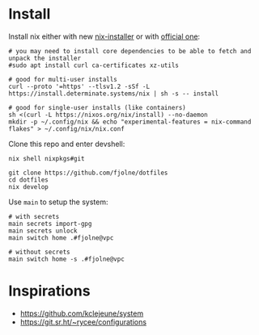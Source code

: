 # Install

Install nix either with new [nix-installer](https://github.com/DeterminateSystems/nix-installer) or with [official one](https://nixos.org/download.html#download-nix):

```shell
# you may need to install core dependencies to be able to fetch and unpack the installer
#sudo apt install curl ca-certificates xz-utils

# good for multi-user installs
curl --proto '=https' --tlsv1.2 -sSf -L https://install.determinate.systems/nix | sh -s -- install

# good for single-user installs (like containers)
sh <(curl -L https://nixos.org/nix/install) --no-daemon
mkdir -p ~/.config/nix && echo "experimental-features = nix-command flakes" > ~/.config/nix/nix.conf
```

Clone this repo and enter devshell:

```shell
nix shell nixpkgs#git
```

```shell
git clone https://github.com/fjolne/dotfiles
cd dotfiles
nix develop
```

Use `main` to setup the system:

```shell
# with secrets
main secrets import-gpg
main secrets unlock
main switch home .#fjolne@vpc

# without secrets
main switch home -s .#fjolne@vpc
```

# Inspirations

- https://github.com/kclejeune/system
- https://git.sr.ht/~rycee/configurations
